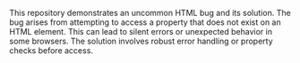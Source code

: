 This repository demonstrates an uncommon HTML bug and its solution. The bug arises from attempting to access a property that does not exist on an HTML element. This can lead to silent errors or unexpected behavior in some browsers. The solution involves robust error handling or property checks before access.
